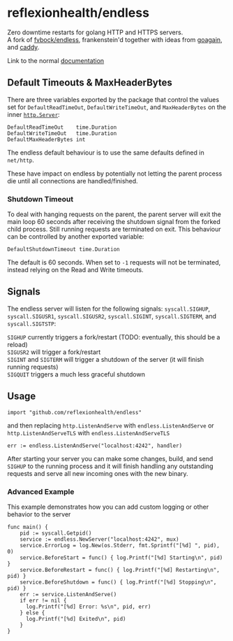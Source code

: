 # reflexionhealth/endless

Zero downtime restarts for golang HTTP and HTTPS servers.  
A fork of [fvbock/endless](https://github.com/fvbock/endless), frankenstein'd together with ideas from [goagain](https://github.com/goagain/goagain), and [caddy](https://github.com/mholt/caddy).

Link to the normal [documentation](https://godoc.org/github.com/reflexionhealth/endless)

## Default Timeouts & MaxHeaderBytes

There are three variables exported by the package that control the values set for `DefaultReadTimeOut`, `DefaultWriteTimeOut`, and `MaxHeaderBytes` on the inner [`http.Server`](https://golang.org/pkg/net/http/#Server):

    DefaultReadTimeOut    time.Duration
    DefaultWriteTimeOut   time.Duration
    DefaultMaxHeaderBytes int

The endless default behaviour is to use the same defaults defined in `net/http`.

These have impact on endless by potentially not letting the parent process die until all connections are handled/finished.


### Shutdown Timeout

To deal with hanging requests on the parent, the parent server will exit the main
loop 60 seconds after receiving the shutdown signal from the forked child process.
Still running requests are terminated on exit. This behaviour can be controlled by another exported variable:

    DefaultShutdownTimeout time.Duration

The default is 60 seconds. When set to `-1` requests will not be terminated, instead relying on the Read and Write timeouts.


## Signals

The endless server will listen for the following signals: `syscall.SIGHUP`, `syscall.SIGUSR1`, `syscall.SIGUSR2`, `syscall.SIGINT`, `syscall.SIGTERM`, and `syscall.SIGTSTP`:

`SIGHUP` currently triggers a fork/restart (TODO: eventually, this should be a reload)  
`SIGUSR2` will trigger a fork/restart  
`SIGINT` and `SIGTERM` will trigger a shutdown of the server (it will finish running requests)  
`SIGQUIT` triggers a much less graceful shutdown  


## Usage

    import "github.com/reflexionhealth/endless"

and then replacing `http.ListenAndServe` with `endless.ListenAndServe` or `http.ListenAndServeTLS` with `endless.ListenAndServeTLS`

    err := endless.ListenAndServe("localhost:4242", handler)

After starting your server you can make some changes, build, and send `SIGHUP` to the running process and it will finish
handling any outstanding requests and serve all new incoming ones with the new binary.

### Advanced Example
This example demonstrates how you can add custom logging or other behavior to the server

    func main() {
        pid := syscall.Getpid()
        service := endless.NewServer("localhost:4242", mux)
        service.ErrorLog = log.New(os.Stderr, fmt.Sprintf("[%d] ", pid), 0)
        service.BeforeStart = func() { log.Printf("[%d] Starting\n", pid) }
        service.BeforeRestart = func() { log.Printf("[%d] Restarting\n", pid) }
        service.BeforeShutdown = func() { log.Printf("[%d] Stopping\n", pid) }
        err := service.ListenAndServe()
        if err != nil {
          log.Printf("[%d] Error: %s\n", pid, err)
        } else {
          log.Printf("[%d] Exited\n", pid)
        }
    }
